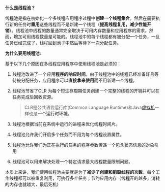 **什么是线程池？**

 线程池是指在初始化一个多线程应用程序过程中**创建一个线程集合**，然后在需要执行新的任务时**重用**这些线程而不是新建一个线程（**提高线程复用，减少性能开销**）。线程池中线程的数量通常完全取决于可用内存数量和应用程序的需求。然而，增加可用线程数量是可能的。线程池中的每个线程都有被分配一个任务，一旦任务已经完成了，线程回到池子中然后等待下一次分配任务。

**为什么要用线程池:**

基于以下几个原因在多线程应用程序中使用线程池是必须的：

1. 线程池改进了一个应用**程序的响应时间**。由于线程池中的线程已经准备好且等待被分配任务，应用程序可以**直接拿来使用**而不用新建一个线程。

2.  线程池节省了CLR 为每个短生存周期任务创建一个完整的线程的开销并可以在任务完成后回收资源。

	> CLR是公共语言运行库(Common Language Runtime)和Java[虚拟机](https://baike.baidu.com/item/虚拟机)一样也是一个**运行时环境**。

3.  线程池根据当前在系统中运行的进程来优化线程时间片。
4.  线程池允许我们开启多个任务而不用为每个线程设置属性。
5. 线程池允许我们为正在执行的任务的程序参数传递一个包含状态信息的对象引用
6.  线程池可以用来解决处理一个特定请求最大线程数量限制问题。

​    本质上来讲，我们使用线程池主要就是为了**减少了创建和销毁线程的次数**，每个工作线程都可以被重复利用，可执行多个任务；节约应用内存（线程开的越多，消耗的内存也就越大，最后死机）

